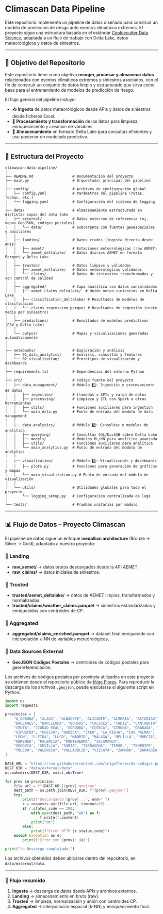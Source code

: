 # Climascan Data Pipeline

Este repositorio implementa un pipeline de datos diseñado para construir un modelo de predicción de riesgo ante eventos climáticos extremos. El proyecto sigue una estructura basada en el estándar [Cookiecutter Data Science](https://drivendata.github.io/cookiecutter-data-science/), adaptada a un flujo de trabajo con Delta Lake, datos meteorológicos y datos de siniestros.

---
## 🎯 Objetivo del Repositorio

Este repositorio tiene como objetivo **recoger, procesar y almacenar datos** relacionados con eventos climáticos extremos y siniestros asociados, con el fin de construir un conjunto de datos limpio y estructurado que sirva como base para el entrenamiento de modelos de predicción de riesgo.

El flujo general del pipeline incluye:

- 📥 **Ingesta** de datos meteorológicos desde APIs y datos de siniestros desde ficheros Excel.
- 🧹 **Procesamiento y transformación** de los datos para limpieza, enriquecimiento y creación de variables.
- 💾 **Almacenamiento** en formato Delta Lake para consultas eficientes y uso posterior en modelado predictivo.
---


## 📁 Estructura del Proyecto

```plaintext
climascan-data-pipeline/
│
├── README.md                  # Documentación del proyecto
├── main.py                    # Orquestador principal del pipeline
│
├── config/                    # Archivos de configuración global
│   ├── config.yaml            # Parámetros del pipeline (rutas, fechas, etc.)
│   └── logging.yaml           # Configuración del sistema de logging
│
├── data/                      # Almacenamiento estructurado en distintas capas del data lake
│   ├── external/              # Datos externos de referencia (ej. mapas GeoJSON, códigos postales)
│   │   └── data/              # Subcarpeta con fuentes geoespaciales y auxiliares
│   │
│   ├── landing/               # Datos crudos (ingesta directa desde APIs)
│   │   ├── aemet/             # Estaciones meteorológicas (raw AEMET)
│   │   └── aemet_deltalake/   # Datos diarios AEMET en formato Parquet y Delta Lake
│   │
│   ├── trusted/               # Datos limpios y validados
│   │   ├── aemet_deltalake/   # Datos meteorológicos validados
│   │   └── claims/            # Datos de siniestros transformados y con control de calidad
│   │
│   ├── aggregated/            # Capa analítica con datos consolidados
│   │   ├── aemet_claims_deltalake/  # Unión meteo-siniestros en Delta Lake
│   │   ├── classification_deltalake/ # Resultados de modelos de clasificación
│   │   └── claims_regression.parquet # Resultados de regresión (coste medio por siniestro)
│   │
│   ├── predictions/           # Resultados de modelos predictivos (CSV y Delta Lake)
│   │
│   └── output/                # Mapas y visualizaciones generadas automáticamente
│
│
├── notebooks/                 # Exploración y análisis 
│   ├── 01_data_analytics/     # Análisis, consultas y features
│   └── 02_visualization/      # Prototipos de visualización y dashboards
│
├── requirements.txt           # Dependencias del entorno Python
│
├── src/                       # Código fuente del proyecto
│   ├── data_management/       # Módulo 1️⃣: Ingestión y procesamiento de datos
│   │   ├── ingestion/         # Llamadas a APIs y carga de datos
│   │   ├── processing/        # Limpieza y ETL con Spark u otras herramientas
│   │   ├── utils/             # Funciones auxiliares para ingestión
│   │   └── main_data.py       # Punto de entrada del módulo de data management
│   │
│   ├── data_analytics/        # Módulo 2️⃣: Consultas y modelos de analítica
│   │   ├── querying/          # Consultas SQL/DuckDB sobre Delta Lake
│   │   ├── models/            # Modelos ML/NN para analítica avanzada
│   │   ├── utils/             # Funciones auxiliares para analítica
│   │   └── main_analytics.py  # Punto de entrada del módulo de analytics
│   │
│   ├── visualization/         # Módulo 3️⃣: Visualización y dashboards
│   │   ├── plots.py           # Funciones para generación de gráficos y mapas
│   │   └── main_visualization.py # Punto de entrada del módulo de visualización
│   │
│   └── utils/                 # Utilidades globales para todo el proyecto
│       └── logging_setup.py   # Configuración centralizada de logs
│
└── tests/                     # Pruebas unitarias por módulo
```
---

## 📊 Flujo de Datos – Proyecto Climascan

El pipeline de datos sigue un enfoque **medallion architecture** (Bronze → Silver → Gold), adaptado a nuestro proyecto:


### 🔹 Landing
- **raw_aemet/** → datos brutos descargados desde la API AEMET.  
- **raw_claims/** → datos iniciales de siniestros.

### 🔹 Trusted
- **trusted/aemet_deltalake/** → datos de AEMET limpios, transformados y normalizados.  
- **trusted/claims/weather_claims.parquet** → siniestros estandarizados y enriquecidos con centroides de CP.

### 🔹 Aggregated
- **aggregated/claims_enriched.parquet** → dataset final enriquecido con interpolación k-NN de variables meteorológicas.


### 🔹 Data Sources External
- **GeoJSON Códigos Postales** → centroides de códigos postales para georreferenciación.

Los archivos de códigos postales por provincia utilizados en este proyecto se obtienen desde el repositorio público de [Íñigo Flores](https://github.com/inigoflores/ds-codigos-postales).
Para reproducir la descarga de los archivos `.geojson`, puede ejecutarse el siguiente script en Python:

```python
import os
import requests

provincias = [
    "A_CORUNA", "ALAVA", "ALBACETE", "ALICANTE", "ALMERIA", "ASTURIAS", "AVILA", "BADAJOZ",
    "BALEARES", "BARCELONA", "BURGOS", "CACERES", "CADIZ", "CANTABRIA", "CASTELLON",
    "CEUTA", "CIUDAD_REAL", "CORDOBA", "CUENCA", "GIRONA", "GRANADA", "GUADALAJARA",
    "GIPUZCOA", "HUELVA", "HUESCA", "JAEN", "LA_RIOJA", "LAS_PALMAS",
    "LEON", "LLEIDA", "LUGO", "MADRID", "MALAGA", "MELILLA", "MURCIA", "NAVARRA",
    "OURENSE", "PALENCIA", "PONTEVEDRA", "SALAMANCA",
    "SEGOVIA", "SEVILLA", "SORIA", "TARRAGONA", "TERUEL", "TENERIFE",
    "TOLEDO", "VALENCIA", "VALLADOLID", "VIZCAYA", "ZAMORA", "ZARAGOZA"
]

BASE_URL = "https://raw.githubusercontent.com/inigoflores/ds-codigos-postales/master/data/"
DEST_DIR = "data/external/data"
os.makedirs(DEST_DIR, exist_ok=True)

for prov in provincias:
    file_url = f"{BASE_URL}{prov}.geojson"
    dest_path = os.path.join(DEST_DIR, f"{prov}.geojson")
    try:
        print(f"Descargando {prov}...", end=" ")
        r = requests.get(file_url, timeout=30)
        if r.status_code == 200:
            with open(dest_path, "wb") as f:
                f.write(r.content)
            print("OK")
        else:
            print(f"Error HTTP {r.status_code}")
    except Exception as e:
        print(f"Error con {prov}: {e}")

print("\n Descarga completada.")
```

Los archivos obtenidos deben ubicarse dentro del repositorio, en ```
data/external/data```.

---

### 🔄 Flujo resumido
1. **Ingesta** → descarga de datos desde APIs y archivos externos.  
2. **Landing** → almacenamiento en bruto (raw).  
3. **Trusted** → limpieza, normalización y unión con centroides CP.  
4. **Aggregated** → interpolación espacial (k-NN) y enriquecimiento final.  
